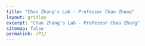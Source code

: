 ```yaml
---
title: "Chao Zhang's Lab - Professor Chao Zhang"
layout: gridlay
excerpt: "Chao Zhang's Lab - Professor Chao Zhang"
sitemap: false
permalink: /PI/
---
```


